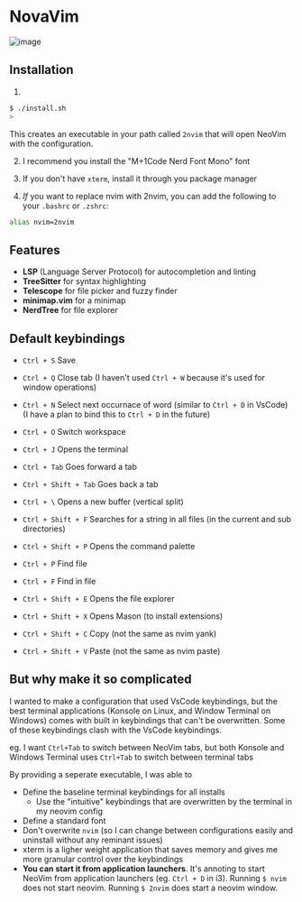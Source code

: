 # NovaVim

![image](https://github.com/hudson-newey/2nvim/assets/33742269/97efa51e-5f65-4ae8-9d90-feeb02d7c9af)

## Installation

1.

```sh
$ ./install.sh
>
```

This creates an executable in your path called `2nvim` that will open NeoVim with the configuration.

2. I recommend you install the "M+1Code Nerd Font Mono" font

3. If you don't have `xterm`, install it through you package manager

4. _If_ you want to replace nvim with 2nvim, you can add the following to your `.bashrc` or `.zshrc`:

```sh
alias nvim=2nvim
```

## Features

- **LSP** (Language Server Protocol) for autocompletion and linting
- **TreeSitter** for syntax highlighting
- **Telescope** for file picker and fuzzy finder
- **minimap.vim** for a minimap
- **NerdTree** for file explorer

## Default keybindings

- `Ctrl + S` Save
- `Ctrl + Q` Close tab (I haven't used `Ctrl + W` because it's used for window operations)
- `Ctrl + N` Select next occurnace of word (similar to `Ctrl + D` in VsCode) (I have a plan to bind this to `Ctrl + D` in the future)
- `Ctrl + O` Switch workspace
- `Ctrl + J` Opens the terminal
- `Ctrl + Tab` Goes forward a tab
- `Ctrl + Shift + Tab` Goes back a tab
- `Ctrl + \` Opens a new buffer (vertical split)

- `Ctrl + Shift + F` Searches for a string in all files (in the current and sub directories)
- `Ctrl + Shift + P` Opens the command palette
- `Ctrl + P` Find file
- `Ctrl + F` Find in file
- `Ctrl + Shift + E` Opens the file explorer
- `Ctrl + Shift + X` Opens Mason (to install extensions)

- `Ctrl + Shift + C` Copy (not the same as nvim yank)
- `Ctrl + Shift + V` Paste (not the same as nvim paste)

## But why make it so complicated

I wanted to make a configuration that used VsCode keybindings, but the best terminal applications (Konsole on Linux, and Window Terminal on Windows) comes with built in keybindings that can't be overwritten. Some of these keybindings clash with the VsCode keybindings.

eg. I want `Ctrl+Tab` to switch between NeoVim tabs, but both Konsole and Windows Terminal uses `Ctrl+Tab` to switch between terminal tabs

By providing a seperate executable, I was able to

- Define the baseline terminal keybindings for all installs
  - Use the "intuitive" keybindings that are overwritten by the terminal in my neovim config
- Define a standard font
- Don't overwrite `nvim` (so I can change between configurations easily and uninstall without any reminant issues)
- xterm is a ligher weight application that saves memory and gives me more granular control over the keybindings
- **You can start it from application launchers**. It's annoting to start NeoVim from application launchers (eg. `Ctrl + D` in i3). Running `$ nvim` does not start neovim. Running `$ 2nvim` does start a neovim window.
